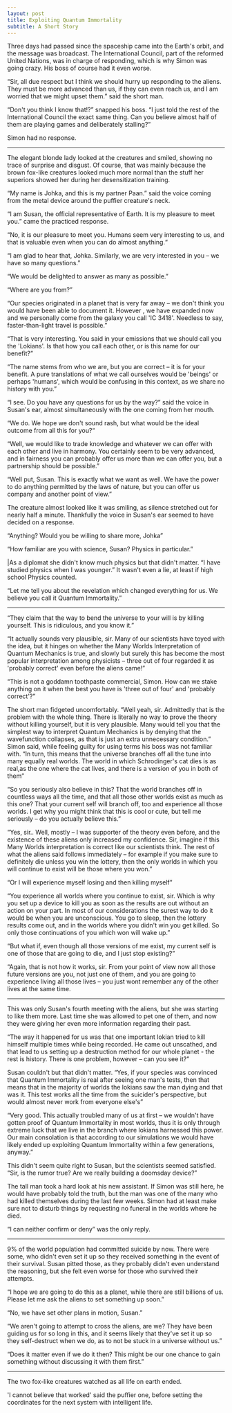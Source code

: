 ```yaml
---
layout: post
title: Exploiting Quantum Immortality
subtitle: A Short Story
---
```



Three days had passed since the spaceship came into the Earth's orbit, and the message was broadcast. The International Council, part of the reformed United Nations, was in charge of responding, which is why Simon was going crazy. His boss of course had it even worse.

“Sir, all due respect but I think we should hurry up responding to the aliens. They must be more advanced than us, if they can even reach us, and I am worried that we might upset them.” said the short man.

“Don't you think I know that!?” snapped his boss. “I just told the rest of the International Council the exact same thing. Can you believe almost half of them are playing games and deliberately stalling?”

Simon had no response.

---

The elegant blonde lady looked at the creatures and smiled, showing no trace of surprise and disgust. Of course, that was mainly because the brown fox-like creatures looked much more normal than the stuff her superiors showed her during her desensitization training.

“My name is Johka, and  this is my partner Paan.” said the voice coming from the metal device around the puffier creature's neck.

“I am Susan, the official representative of  Earth. It is my pleasure to meet you.” came the practiced response.

“No, it is our pleasure to meet you. Humans seem very interesting to us, and that is valuable even when you can do almost anything.“ 

“I am glad to hear that, Johka. Similarly, we are very interested in you – we have so many questions.”

“We would be delighted to answer as many as possible.”

“Where are you from?”

“Our species originated in a planet that is very far away – we don't think you would have been able to document it. However , we have expanded now and we personally come from the galaxy you call 'IC 3418'. Needless to say, faster-than-light travel is possible.”

“That is very interesting. You said in your emissions that we should call you the 'Lokians'. Is that how you call each other, or is this name for our benefit?”

“The name stems from who we are, but you are correct – it is for your benefit. A pure translations of what we call ourselves would be 'beings' or perhaps 'humans', which would be confusing in this context, as we share no history with you.”

“I see. Do you have any questions for us by the way?” said the voice in Susan's ear, almost simultaneously with the one coming from her mouth.

“We do. We hope we don't sound rash, but what would be the ideal outcome from all this for you?“

“Well, we would like to trade knowledge and whatever we can offer with each other and live in harmony. You certainly seem to be very advanced, and in fairness you can probably offer us more than we can offer you, but a partnership should be possible.”

“Well put, Susan. This is exactly what we want as well. We have the power to do anything permitted by the laws of nature, but you can offer us company and another point of view.”

The creature almost looked like it was smiling, as silence stretched out for nearly half a minute. Thankfully the voice in Susan's ear seemed to have decided on a response. 

“Anything? Would you be willing to share more, Johka”

“How familiar are you with science, Susan? Physics in particular.”

|As a diplomat she didn't know much physics but that didn't matter. “I have studied physics when I was younger.” It wasn't even a lie, at least if high school Physics counted. 

“Let me tell you about the revelation which changed everything for us. We believe you call it Quantum Immortality.”

---

“They claim that the way to bend the universe to your will is by killing yourself. This is ridiculous, and you know it.”

“It actually sounds very plausible, sir. Many of our scientists have toyed with the idea, but it hinges on whether the Many Worlds Interpretation of Quantum Mechanics is true, and slowly but surely this has become the most popular interpretation among physicists – three out of four regarded it as 'probably correct' even before the aliens came!”

“This is not a goddamn toothpaste commercial, Simon. How can we stake anything on it when the best you have is 'three out of four' and 'probably correct'?”

The short man fidgeted uncomfortably. “Well yeah, sir. Admittedly that is the problem with the whole thing. There is literally no way to prove the theory without killing yourself, but it is very plausible. Many would tell you that the simplest way to interpret Quantum Mechanics is by denying that the wavefunction collapses, as that is just an extra unnecessary condition.” Simon said, while feeling guilty for using terms his boss was not familiar with. “In turn, this means that the universe branches off all the tune into many equally real worlds. The world in which Schrodinger's cat dies is as real,as the one where the cat lives, and there is a version of you in both of them”

“So you seriously also believe in this? That the world branches off in countless ways all the time, and that all those other worlds exist as much as this one? That your current self will branch off, too and experience all those worlds. I get why you might think that this is cool or cute, but tell me seriously – do you actually believe this.”

“Yes, sir.. Well, mostly – I was supporter of the theory even before, and the existence of these aliens only increased my confidence. Sir, imagine if this Many Worlds interpretation is correct like our scientists think. The rest of what the aliens said follows immediately – for example if you make sure to definitely die unless you win the lottery, then the only worlds in which you will continue to exist will be those where you won.”

“Or I will experience myself losing and then killing myself”

“You experience all worlds where you continue to exist, sir. Which is why you set up a device to kill you as soon as the results are out without an action on your part. In most of our considerations the surest way to do it would be when you are unconscious. You go to sleep, then the lottery results come out, and in the worlds where you didn't win you get killed. So only those continuations of you which won will wake up.”

“But what if, even though all those versions of me exist, my current self is one of those that are going to die, and I just stop existing?”

“Again, that is not how it works, sir. From your point of view now all those future versions are you, not just one of them, and you are going to experience living all those lives – you just wont remember any of the other lives at the same time.

---

This was only Susan's fourth meeting with the aliens, but she was starting to like them more. Last time she was allowed to pet one of them, and now they were giving her even more information regarding their past.

“The way it happened for us was that one important lokian tried to kill himself multiple times while being recorded. He came out unscathed, and that lead to us setting up a destruction method for our whole planet - the rest is history. There is one problem, however – can you see it?”

Susan couldn't but that didn't matter. “Yes, if your species was convinced that Quantum Immortality is real after seeing one man's tests, then that means that in the majority of worlds the lokians saw the man dying and that was it. This test works all the time from the suicider's perspective, but would almost never work from everyone else's”

“Very good. This actually troubled many of us at first – we wouldn't have gotten proof of Quantum Immortality in most worlds, thus it is only through extreme luck that we live in the branch where lokians harnessed this power. Our main consolation is that according to our simulations we would have likely ended up exploiting Quantum Immortality within a few generations, anyway.”

This didn't seem quite right to Susan, but the scientists seemed satisfied.
“Sir, is the rumor true? Are we really building a doomsday device?”

The tall man took a hard look at his new assistant. If Simon was still here, he would have probably told  the truth, but the man was one of the many who had killed themselves during the last few weeks. Simon had at least make sure not to disturb things by requesting no funeral in the worlds where he died.

“I can neither confirm or deny” was the only reply.

---

9% of the world population had committed suicide by now. There were some, who didn't even set it up so they received something in the event of their survival. Susan pitted those, as they probably didn't even understand the reasoning, but she felt even worse for those who survived their attempts.

“I hope we are going to do this as a planet, while there are still billions of us. Please let me ask the aliens to set something up soon.”

“No, we have set other plans in motion, Susan.”

“We aren't going to attempt to cross the aliens, are we? They have been guiding us for so long in this, and it seems likely that they've set it up so they self-destruct when we do, as to not be stuck in a universe without us.”

“Does it matter even if we do it then? This might be our one chance to gain something without discussing it with them first.”


---

The two fox-like creatures watched as all life on earth ended.

'I cannot believe that worked' said the puffier one, before setting the coordinates for the next system with intelligent life.
